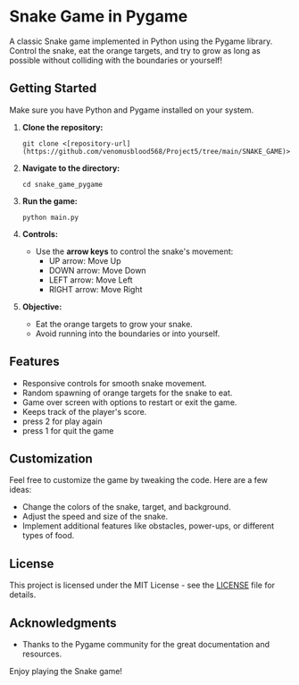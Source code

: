 # Snake Game in Pygame

A classic Snake game implemented in Python using the Pygame library. Control the snake, eat the orange targets, and try to grow as long as possible without colliding with the boundaries or yourself!

## Getting Started

Make sure you have Python and Pygame installed on your system.

1. **Clone the repository:**
    ```
    git clone <[repository-url](https://github.com/venomusblood568/Project5/tree/main/SNAKE_GAME)>
    ```

2. **Navigate to the directory:**
    ```
    cd snake_game_pygame
    ```

3. **Run the game:**
    ```
    python main.py
    ```

4. **Controls:**
    - Use the **arrow keys** to control the snake's movement:
        - UP arrow: Move Up
        - DOWN arrow: Move Down
        - LEFT arrow: Move Left
        - RIGHT arrow: Move Right

5. **Objective:**
    - Eat the orange targets to grow your snake.
    - Avoid running into the boundaries or into yourself.

## Features

- Responsive controls for smooth snake movement.
- Random spawning of orange targets for the snake to eat.
- Game over screen with options to restart or exit the game.
- Keeps track of the player's score.
- press 2 for play again
- press 1 for quit the game


## Customization

Feel free to customize the game by tweaking the code. Here are a few ideas:

- Change the colors of the snake, target, and background.
- Adjust the speed and size of the snake.
- Implement additional features like obstacles, power-ups, or different types of food.

## License

This project is licensed under the MIT License - see the [LICENSE](LICENSE) file for details.

## Acknowledgments

- Thanks to the Pygame community for the great documentation and resources.

Enjoy playing the Snake game!
